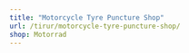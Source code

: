 ```yaml
---
title: "Motorcycle Tyre Puncture Shop"
url: /tirur/motorcycle-tyre-puncture-shop/
shop: Motorrad
---
```

